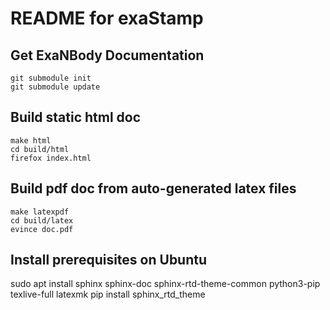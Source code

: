 # README for exaStamp

## Get ExaNBody Documentation

```
git submodule init
git submodule update
```

## Build static html doc

```
make html
cd build/html
firefox index.html
```

## Build pdf doc from auto-generated latex files 

```
make latexpdf
cd build/latex
evince doc.pdf
```

## Install prerequisites on Ubuntu
sudo apt install sphinx sphinx-doc sphinx-rtd-theme-common python3-pip texlive-full latexmk
pip install sphinx_rtd_theme
